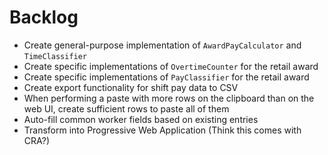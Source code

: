 # Backlog

- Create general-purpose implementation of `AwardPayCalculator` and `TimeClassifier`
- Create specific implementations of `OvertimeCounter` for the retail award
- Create specific implementations of `PayClassifier` for the retail award
- Create export functionality for shift pay data to CSV
- When performing a paste with more rows on the clipboard than on the web UI, create sufficient rows to paste all of them
- Auto-fill common worker fields based on existing entries
- Transform into Progressive Web Application (Think this comes with CRA?)
